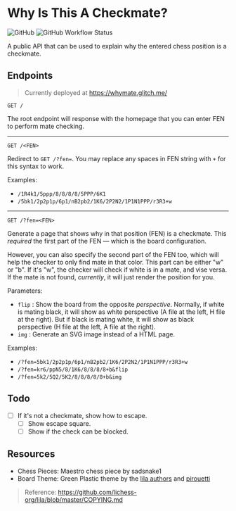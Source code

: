 # Why Is This A Checkmate?

![GitHub](https://img.shields.io/github/license/rootenginear/why-is-this-a-checkmate)
![GitHub Workflow Status](https://img.shields.io/github/workflow/status/rootenginear/why-is-this-a-checkmate/Glitch%20Sync)

A public API that can be used to explain why the entered chess position is a
checkmate.

## Endpoints

> Currently deployed at <https://whymate.glitch.me/>

```http
GET /
```

The root endpoint will response with the homepage that you can enter FEN to
perform mate checking.

---

```http
GET /<FEN>
```

Redirect to `GET /?fen=`. You may replace any spaces in FEN string with `+` for
this syntax to work.

Examples:

- `/1R4k1/5ppp/8/8/8/8/5PPP/6K1`
- `/5bk1/2p2p1p/6p1/nB2pb2/1K6/2P2N2/1P1N1PPP/r3R3+w`

---

```http
GET /?fen=<FEN>
````

Generate a page that shows why in that position (FEN) is a checkmate. This
*required* the first part of the FEN — which is the board configuration.

However, you can also specify the second part of the FEN too, which will help
the checker to only find mate in that color. This part can be either "w" or
"b". If it's "w", the checker will check if white is in a mate, and vise versa.
If the mate is not found, *currently*, it will just render the position for you.

Parameters:

- `flip` : Show the board from the opposite *perspective*. Normally, if white is mating black, it will show as white perspective (A file at the left, H file at the right). But if black is mating white, it will show as black perspective (H file at the left, A file at the right).
- `img` : Generate an SVG image instead of a HTML page.

Examples:

- `/?fen=5bk1/2p2p1p/6p1/nB2pb2/1K6/2P2N2/1P1N1PPP/r3R3+w`
- `/?fen=kr6/ppN5/8/1K6/8/8/8/8+b&flip`
- `/?fen=5k2/5Q2/5K2/8/8/8/8/8+b&img`

## Todo

- [ ] If it's not a checkmate, show how to escape.
  - [ ] Show escape square.
  - [ ] Show if the check can be blocked.

## Resources

- Chess Pieces: Maestro chess piece by sadsnake1
- Board Theme: Green Plastic theme by the [lila authors](https://github.com/lichess-org/lila) and [pirouetti](https://lichess.org/@/pirouetti)

> Reference: <https://github.com/lichess-org/lila/blob/master/COPYING.md>
